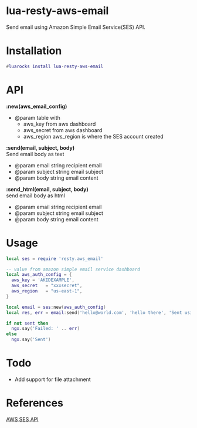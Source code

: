 # lua-resty-aws-email
Send email using Amazon Simple Email Service(SES) API.

# Installation
```lua
#luarocks install lua-resty-aws-email
```

# API

**:new(aws_email_config)**
- @param table with 
  - aws_key from aws dashboard
  - aws_secret from aws dashboard
  - aws_region aws_region is where the SES account created

**:send(email, subject, body)**  
Send email body as text
- @param email string recipient email
- @param subject string email subject
- @param body string email content

**:send_html(email, subject, body)**  
send email body as html
- @param email string recipient email
- @param subject string email subject
- @param body string email content

# Usage
```lua
local ses = require 'resty.aws_email'

-- value from amazon simple email service dashboard
local aws_auth_config = {
  aws_key = 'AKIDEXAMPLE',
  aws_secret   = "xxxsecret",
  aws_region   = "us-east-1",  
}

local email = ses:new(aws_auth_config)
local res, err = email:send('hello@world.com', 'hello there', 'Sent using AWS Simple Email Service API') 

if not sent then
  ngx.say('Failed: ' .. err)
else
  ngx.say('Sent')
```

# Todo
- Add support for file attachment


# References
[AWS SES API](https://docs.aws.amazon.com/ses/latest/DeveloperGuide/query-interface-requests.html)

